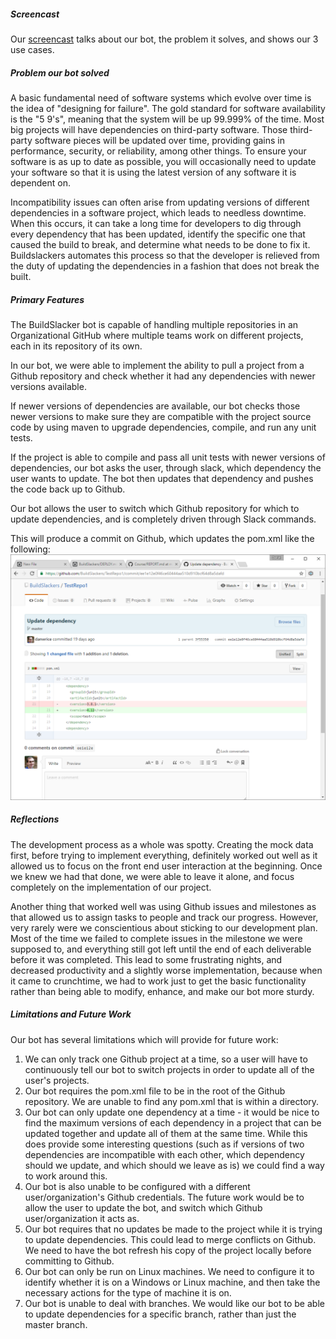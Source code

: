 ##### Screencast
Our [screencast](https://www.youtube.com/watch?v=DuXbmsDGaJw) talks about our bot, the problem it solves, and shows our 3 use cases.

##### Problem our bot solved

A basic fundamental need of software systems which evolve over time is the idea of "designing for failure". The gold standard for software availability is the "5 9's", meaning that the system will be up 99.999% of the time. Most big projects will have dependencies on third-party software. Those third-party software pieces will be updated over time, providing gains in performance, security, or reliability, among other things. To ensure your software is as up to date as possible, you will occasionally need to update your software so that it is using the latest version of any software it is dependent on.

Incompatibility issues can often arise from updating versions of different dependencies in a software project, which leads to needless downtime. When this occurs, it can take a long time for developers to dig through every dependency that has been updated, identify the specific one that caused the build to break, and determine what needs to be done to fix it. Buildslackers automates this process so that the developer is relieved from the duty of updating the dependencies in a fashion that does not break the built.


##### Primary Features

The BuildSlacker bot is capable of handling multiple repositories in an Organizational GitHub where multiple teams work on different projects, each in its repository of its own.  

In our bot, we were able to implement the ability to pull a project from a Github repository and check whether it had any dependencies with newer versions available.

If newer versions of dependencies are available, our bot checks those newer versions to make sure they are compatible with the project source code by using maven to upgrade dependencies, compile, and run any unit tests.

If the project is able to compile and pass all unit tests with newer versions of dependencies, our bot asks the user, through slack, which dependency the user wants to update. The bot then updates that dependency and pushes the code back up to Github.

Our bot allows the user to switch which Github repository for which to update dependencies, and is completely driven through Slack commands.

This will produce a commit on Github, which updates the pom.xml like the following: ![BotCommit](Images/BotCommit.png)


##### Reflections

The development process as a whole was spotty. Creating the mock data first, before trying to implement everything, definitely worked out well as it allowed
 us to focus on the front end user interaction at the beginning. Once we knew we had that done, we were able to leave it alone, and focus completely on the implementation of our project.
 
 Another thing that worked well was using Github issues and milestones as that allowed us to assign tasks to people and track our progress. However, very rarely were we conscientious about 
 sticking to our development plan. Most of the time we failed to complete issues in the milestone we were supposed to, and everything still got left until the end of each deliverable before it was completed. This lead to some frustrating nights, and decreased productivity and a slightly worse implementation, because
  when it came to crunchtime, we had to work just to get the basic functionality rather than being able to modify, enhance, and make our bot more sturdy.
  
##### Limitations and Future Work

Our bot has several limitations which will provide for future work:
1. We can only track one Github project at a time, so a user will have to continuously tell our bot to switch projects in order to update all of the user's projects.
2. Our bot requires the pom.xml file to be in the root of the Github repository. We are unable to find any pom.xml that is within a directory.
3. Our bot can only update one dependency at a time - it would be nice to find the maximum versions of each dependency in a project that can be updated together and update all of them at the same time. While this does provide some 
interesting questions (such as if versions of two dependencies are incompatible with each other, which dependency should we update, and which should we leave as is) we could find a way to work around this.
4. Our bot is also unable to be configured with a different user/organization's Github credentials. The future work would be to allow the user to update the bot, and switch which Github user/organization it acts as.
5. Our bot requires that no updates be made to the project while it is trying to update dependencies. This could lead to merge conflicts on Github. We need to have the bot refresh his copy of the project locally before committing to Github.
6. Our bot can only be run on Linux machines. We need to configure it to identify whether it is on a Windows or Linux machine, and then take the necessary actions for the type of machine it is on.
7. Our bot is unable to deal with branches. We would like our bot to be able to update dependencies for a specific branch, rather than just the master branch.
